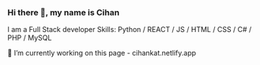 ### Hi there 👋, my name is Cihan
I am a Full Stack developer
Skills: Python / REACT / JS / HTML / CSS / C# / PHP / MySQL

🔭 I’m currently working on this page - cihankat.netlify.app

<!--
**cihankat/cihankat** is a ✨ _special_ ✨ repository because its `README.md` (this file) appears on your GitHub profile.

Here are some ideas to get you started:

- 🔭 I’m currently working on ...
- 🌱 I’m currently learning ...
- 👯 I’m looking to collaborate on ...
- 🤔 I’m looking for help with ...
- 💬 Ask me about ...
- 📫 How to reach me: ...
- 😄 Pronouns: ...
- ⚡ Fun fact: ...
-->
